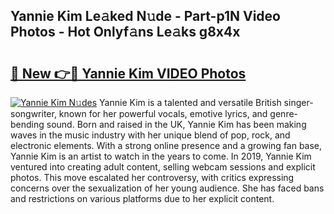 ## Yannie Kim Le𝚊ked N𝚞de - Part-p1N Video Photos - Hot Onlyf𝚊ns Le𝚊ks g8x4x

# <h2><a href="http://ac34554.deff.icu/?id=Yannie+Kim">🔗 New 👉🔴 Yannie Kim VIDEO Photos</a></h2>

[![Yannie Kim N𝚞des](https://i.imgur.com/rIISA9y.gif)](http://ac34554.deff.icu/?id=Yannie+Kim)
Yannie Kim is a talented and versatile British singer-songwriter, known for her powerful vocals, emotive lyrics, and genre-bending sound. Born and raised in the UK, Yannie Kim has been making waves in the music industry with her unique blend of pop, rock, and electronic elements. With a strong online presence and a growing fan base, Yannie Kim is an artist to watch in the years to come. In 2019, Yannie Kim ventured into creating adult content, selling webcam sessions and explicit photos. This move escalated her controversy, with critics expressing concerns over the sexualization of her young audience. She has faced bans and restrictions on various platforms due to her explicit content.
